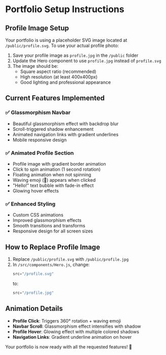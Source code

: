 # Portfolio Setup Instructions

## Profile Image Setup

Your portfolio is using a placeholder SVG image located at `/public/profile.svg`. To use your actual profile photo:

1. Save your profile image as `profile.jpg` in the `/public` folder
2. Update the Hero component to use `profile.jpg` instead of `profile.svg`
3. The image should be:
   - Square aspect ratio (recommended)
   - High resolution (at least 400x400px)
   - Good lighting and professional appearance

## Current Features Implemented

### ✅ Glassmorphism Navbar
- Beautiful glassmorphism effect with backdrop blur
- Scroll-triggered shadow enhancement
- Animated navigation links with gradient underlines
- Mobile responsive design

### ✅ Animated Profile Section
- Profile image with gradient border animation
- Click to spin animation (1 second rotation)
- Floating animation when not spinning
- Waving emoji (👋) appears when clicked
- "Hello!" text bubble with fade-in effect
- Glowing hover effects

### ✅ Enhanced Styling
- Custom CSS animations
- Improved glassmorphism effects
- Smooth transitions and transforms
- Responsive design for all screen sizes

## How to Replace Profile Image

1. Replace `/public/profile.svg` with `/public/profile.jpg`
2. In `/src/components/Hero.js`, change:
   ```javascript
   src="/profile.svg"
   ```
   to:
   ```javascript
   src="/profile.jpg"
   ```

## Animation Details

- **Profile Click**: Triggers 360° rotation + waving emoji
- **Navbar Scroll**: Glassmorphism effect intensifies with shadow
- **Profile Hover**: Glowing effect with multiple colored shadows
- **Navigation Links**: Gradient underline animation on hover

Your portfolio is now ready with all the requested features! 🎉